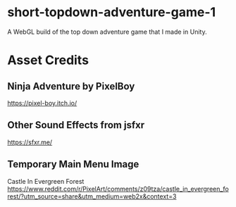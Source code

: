 # short-topdown-adventure-game-1
A WebGL build of the top down adventure game that I made in Unity.

# Asset Credits

## Ninja Adventure by PixelBoy 
https://pixel-boy.itch.io/

## Other Sound Effects from jsfxr
https://sfxr.me/

## Temporary Main Menu Image
Castle In Evergreen Forest
https://www.reddit.com/r/PixelArt/comments/z09tza/castle_in_evergreen_forest/?utm_source=share&utm_medium=web2x&context=3

